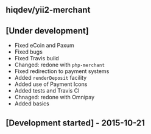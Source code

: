 hiqdev/yii2-merchant
--------------------

## [Under development]

- Fixed eCoin and Paxum
- Fixed bugs
- Fixed Travis build
- Changed: redone with `php-merchant`
- Fixed redirection to payment systems
- Added `renderDeposit` facility
- Added use of Payment Icons
- Added tests and Travis CI
- Chnaged: redone with Omnipay
- Added basics

## [Development started] - 2015-10-21
